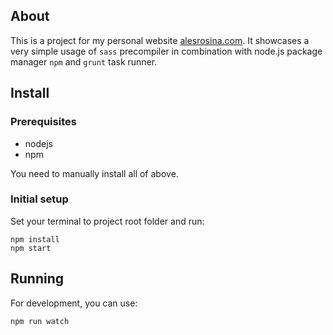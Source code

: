 ## About
This is a project for my personal website [alesrosina.com](http://alesrosina.com).
It showcases a very simple usage of `sass` precompiler in combination with node.js package manager `npm` and `grunt` task runner.

## Install

### Prerequisites

- nodejs
- npm

You need to manually install all of above.

### Initial setup

Set your terminal to project root folder and run:

```
npm install
npm start
```

## Running

For development, you can use:

```
npm run watch
```

